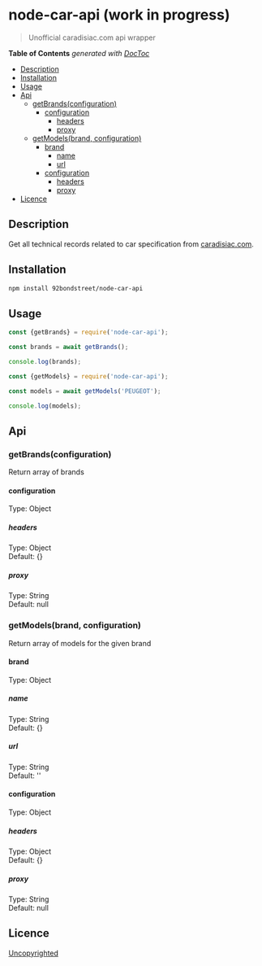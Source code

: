 # node-car-api (work in progress)

> Unofficial caradisiac.com api wrapper

<!-- START doctoc generated TOC please keep comment here to allow auto update -->
<!-- DON'T EDIT THIS SECTION, INSTEAD RE-RUN doctoc TO UPDATE -->
**Table of Contents**  *generated with [DocToc](https://github.com/thlorenz/doctoc)*

- [Description](#description)
- [Installation](#installation)
- [Usage](#usage)
- [Api](#api)
  - [getBrands(configuration)](#getbrandsconfiguration)
    - [configuration](#configuration)
      - [headers](#headers)
      - [proxy](#proxy)
  - [getModels(brand, configuration)](#getmodelsbrand-configuration)
    - [brand](#brand)
      - [name](#name)
      - [url](#url)
    - [configuration](#configuration-1)
      - [headers](#headers-1)
      - [proxy](#proxy-1)
- [Licence](#licence)

<!-- END doctoc generated TOC please keep comment here to allow auto update -->

## Description

Get all technical records related to car specification from [caradisiac.com](http://www.caradisiac.com/fiches-techniques).

## Installation

```sh
npm install 92bondstreet/node-car-api
```

## Usage

```js
const {getBrands} = require('node-car-api');

const brands = await getBrands();

console.log(brands);
```

```js
const {getModels} = require('node-car-api');

const models = await getModels('PEUGEOT');

console.log(models);
```

## Api

### getBrands(configuration)

Return array of brands

#### configuration

Type: Object

##### headers

Type: Object<br>
Default: {}

##### proxy

Type: String<br>
Default: null

### getModels(brand, configuration)

Return array of models for the given brand

#### brand

Type: Object

##### name

Type: String<br>
Default: {}

##### url

Type: String<br>
Default: ''


#### configuration

Type: Object

##### headers

Type: Object<br>
Default: {}

##### proxy

Type: String<br>
Default: null


## Licence

[Uncopyrighted](http://zenhabits.net/uncopyright/)
